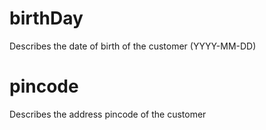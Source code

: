 # birthDay

Describes the date of birth of the customer (YYYY-MM-DD)

# pincode

Describes the address pincode of the customer
